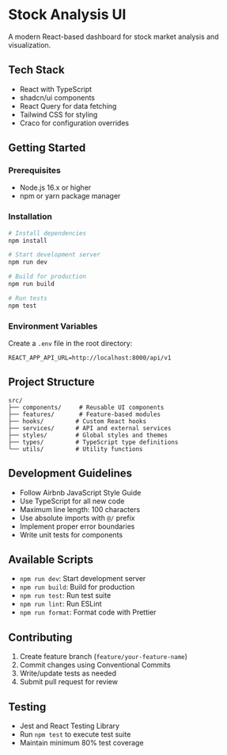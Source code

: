 # Stock Analysis UI

A modern React-based dashboard for stock market analysis and visualization.

## Tech Stack
- React with TypeScript
- shadcn/ui components
- React Query for data fetching
- Tailwind CSS for styling
- Craco for configuration overrides

## Getting Started

### Prerequisites
- Node.js 16.x or higher
- npm or yarn package manager

### Installation
```bash
# Install dependencies
npm install

# Start development server
npm run dev

# Build for production
npm run build

# Run tests
npm test
```

### Environment Variables
Create a `.env` file in the root directory:
```
REACT_APP_API_URL=http://localhost:8000/api/v1
```

## Project Structure
```
src/
├── components/     # Reusable UI components
├── features/       # Feature-based modules
├── hooks/         # Custom React hooks
├── services/      # API and external services
├── styles/        # Global styles and themes
├── types/         # TypeScript type definitions
└── utils/         # Utility functions
```

## Development Guidelines
- Follow Airbnb JavaScript Style Guide
- Use TypeScript for all new code
- Maximum line length: 100 characters
- Use absolute imports with `@/` prefix
- Implement proper error boundaries
- Write unit tests for components

## Available Scripts
- `npm run dev`: Start development server
- `npm run build`: Build for production
- `npm run test`: Run test suite
- `npm run lint`: Run ESLint
- `npm run format`: Format code with Prettier

## Contributing
1. Create feature branch (`feature/your-feature-name`)
2. Commit changes using Conventional Commits
3. Write/update tests as needed
4. Submit pull request for review

## Testing
- Jest and React Testing Library
- Run `npm test` to execute test suite
- Maintain minimum 80% test coverage
